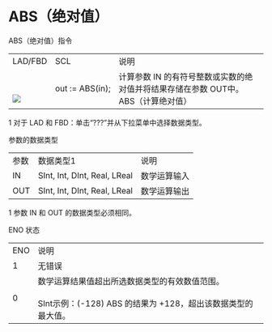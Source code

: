 # ABS（绝对值）


ABS（绝对值）指令

|     |     |     |
| --- | --- | --- |
| ​LAD/FBD | ​SCL | ​说明 |
| ​<br><br>[![](images/14495161739_DV_resource.Stream@PNG-en-US.png)](#) | out := ABS(in); | ​计算参数 ​IN​ 的有符号整数或实数的绝对值并将结果存储在参数 ​OUT​ 中。ABS（计算绝对值） |

1 对于 LAD 和 FBD：单击“???”并从下拉菜单中选择数据类型。

参数的数据类型

|     |     |     |
| --- | --- | --- |
| ​参数 | ​数据类型1 | ​说明 |
| ​IN | ​SInt, Int, DInt, Real, LReal | ​数学运算输入 |
| ​OUT | ​SInt, Int, DInt, Real, LReal | ​数学运算输出 |

1 参数 IN 和 OUT 的数据类型必须相同。

ENO 状态

|     |     |
| --- | --- |
| ​ENO | ​说明 |
| ​1  | ​无错误 |
| ​0  | ​数学运算结果值超出所选数据类型的有效数值范围。<br><br>​SInt​ 示例：(-128) ​ABS​ 的结果为 +128，超出该数据类型的最大值。 |